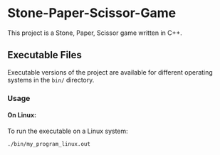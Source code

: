 # Stone-Paper-Scissor-Game

This project is a Stone, Paper, Scissor game written in C++.


## Executable Files

Executable versions of the project are available for different operating systems in the `bin/` directory.

### Usage

#### On Linux:
To run the executable on a Linux system:
```bash
./bin/my_program_linux.out




